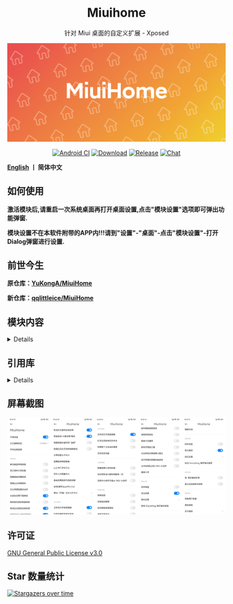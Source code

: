 <div align="center">
    <h1> Miuihome </h1>

针对 Miui 桌面的自定义扩展 - Xposed

![Launcher](https://github.com/1767523953/MiuiHome/blob/main/Pic/MiuiHome.png)


[![Android CI](https://github.com/qqlittleice/MiuiHome/actions/workflows/android.yml/badge.svg)](https://github.com/qqlittleice/MiuiHome/actions/workflows/android.yml) 
[![Download](https://img.shields.io/github/downloads/Xposed-Modules-Repo/com.yuk.miuihome/total)](https://github.com/Xposed-Modules-Repo/com.yuk.miuihome/releases) 
[![Release](https://img.shields.io/github/v/release/Xposed-Modules-Repo/com.yuk.miuihome?label=release)](https://github.com/Xposed-Modules-Repo/com.yuk.miuihome/releases/latest) 
[![Chat](https://img.shields.io/badge/Telegram-Chat-blue.svg?logo=telegram)](https://t.me/MiuiHome_Xposed)
</div>

__[English](https://github.com/1767523953/MiuiHome/blob/main/README_EN.md)  丨 简体中文__

## 如何使用

__激活模块后,请重启一次系统桌面再打开桌面设置,点击"模块设置"选项即可弹出功能弹窗.__

__模块设置不在本软件附带的APP内!!!请到"设置"-"桌面"-点击"模块设置"-打开Dialog弹窗进行设置.__

## 前世今生

__原仓库：[YuKongA/MiuiHome](https://github.com/YuKongA/MiuiHome)__

__新仓库：[qqlittleice/MiuiHome](https://github.com/qqlittleice/MiuiHome)__

## 模块内容

<details>

- 平滑动画
- 双击锁屏
- 搜索框模糊
- 桌面时钟常显
- 后台模糊级别
- 手势动画速度
- 桌面无限滚动
- 后台隐藏状态栏
- 后台卡片文字大小
- 应用卡片圆角大小
- 隐藏桌面应用图标
- 隐藏后台应用图标
- 隐藏后台清理图标
- 改变文件夹的列数
- 隐藏桌面小部件标题
- 水波纹应用下载特性
- 文件夹打开背景模糊
- 使用整个文件夹空间
- 打开应用时关闭文件夹
- 取消后台壁纸压暗效果
- 隐藏后台小窗应用图标
- 改变图标标签字体大小
- 后台应用图标与标题间距
- 强制当前设备为高端设备
- 隐藏应用分页中的编辑按钮
- 支持将搜索框修改为Dock栏
- 允许将安卓小部件移到负一屏
- 隐藏应用抽屉模式中的"全部"分页
- 支持移除非抽屉模式下的页面指示器
- 允许在安卓小部件页显示MIUI小部件
- 还有更多...
</details>

## 引用库

<details>
- [androidx](https://android.googlesource.com/platform/frameworks/support)
- [AppCenter](https://github.com/microsoft/appcenter)
- [BiliRoaming](https://github.com/yujincheng08/BiliRoaming)
- [blockmiui](https://github.com/577fkj/blockmiui)
- [CustoMIUIzer](https://code.highspec.ru/Mikanoshi/CustoMIUIzer)
- [FuckCoolapk](https://github.com/ejiaogl/FuckCoolapk)
- [LSPosed](https://github.com/LSPosed/LSPosed)
- [MIDock](https://github.com/lamprose/MIDock)
- [MIUIDock](https://github.com/ouhoukyo/MIUIDock)
- [MIUltra](https://github.com/lamprose/MIUltra)
- [QNotified](https://github.com/ferredoxin/QNotified)
- [XposedBridge](https://github.com/rovo89/XposedBridge)
</details>

## 屏幕截图

![Screenshot](https://github.com/1767523953/MiuiHome/blob/main/Pic/Screenshot_ZH.png)

## 许可证

[GNU General Public License v3.0](LICENSE)

## Star 数量统计

[![Stargazers over time](https://starchart.cc/1767523953/MiuiHome.svg)](https://starchart.cc/1767523953/MiuiHome)
